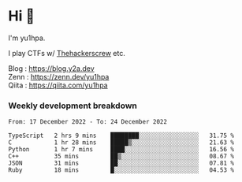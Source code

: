 # Hi 👋

I'm yu1hpa.

I play CTFs w/ [Thehackerscrew](https://www.thehackerscrew.team/) etc.

Blog : https://blog.y2a.dev  
Zenn : https://zenn.dev/yu1hpa  
Qiita : https://qiita.com/yu1hpa  

### Weekly development breakdown

<!--START_SECTION:waka-->

```text
From: 17 December 2022 - To: 24 December 2022

TypeScript   2 hrs 9 mins    ████████░░░░░░░░░░░░░░░░░   31.75 %
C            1 hr 28 mins    █████▒░░░░░░░░░░░░░░░░░░░   21.63 %
Python       1 hr 7 mins     ████░░░░░░░░░░░░░░░░░░░░░   16.56 %
C++          35 mins         ██▒░░░░░░░░░░░░░░░░░░░░░░   08.67 %
JSON         31 mins         ██░░░░░░░░░░░░░░░░░░░░░░░   07.81 %
Ruby         18 mins         █░░░░░░░░░░░░░░░░░░░░░░░░   04.53 %
```

<!--END_SECTION:waka-->


